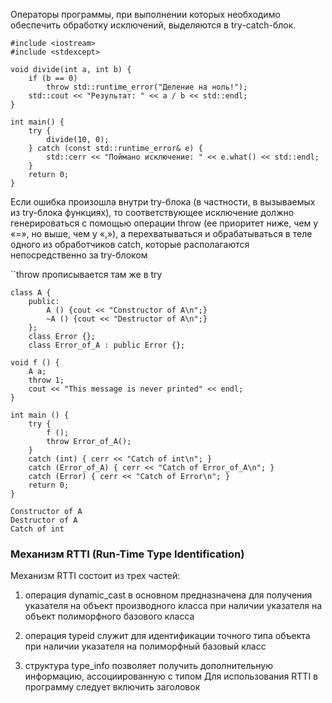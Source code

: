 Операторы программы, при выполнении которых необходимо обеспечить обработку исключений, выделяются в try-catch-блок.

```
#include <iostream>
#include <stdexcept>

void divide(int a, int b) {
    if (b == 0)
        throw std::runtime_error("Деление на ноль!");
    std::cout << "Результат: " << a / b << std::endl;
}

int main() {
    try {
        divide(10, 0);
    } catch (const std::runtime_error& e) {
        std::cerr << "Поймано исключение: " << e.what() << std::endl;
    }
    return 0;
}

```

Если ошибка произошла внутри try-блока (в частности, в вызываемых из try-блока функциях), то соответствующее исключение должно генерироваться с помощью операции throw (ее приоритет ниже, чем у «=», но выше, чем у «,»), а перехватываться и обрабатываться в теле одного из обработчиков catch, которые располагаются непосредственно за try-блоком

``throw прописывается там же в try

```
class A {
	public:
		A () {cout << "Constructor of A\n";}
		~A () {cout << "Destructor of A\n";}
	};
	class Error {};
	class Error_of_A : public Error {};
	
void f () {
	A a;
	throw 1;
	cout << "This message is never printed" << endl;
}

int main () {
	try {
		f ();
		throw Error_of_A();
	}
	catch (int) { cerr << "Catch of int\n"; }
	catch (Error_of_A) { cerr << "Catch of Error_of_A\n"; }
	catch (Error) { cerr << "Catch of Error\n"; }
	return 0;
}

Constructor of A
Destructor of A
Catch of int
```

### Механизм RTTI (Run-Time Type Identification)

Механизм RTTI состоит из трех частей: 

1. операция dynamic_cast в основном предназначена для получения указателя на объект производного класса при наличии указателя на объект полиморфного базового класса 

2. операция typeid служит для идентификации точного типа объекта при наличии указателя на полиморфный базовый класс

3. структура type_info позволяет получить дополнительную информацию, ассоциированную с типом Для использования RTTI в программу следует включить заголовок
